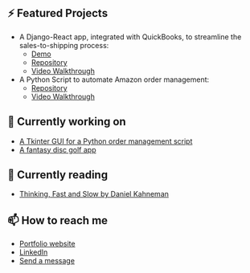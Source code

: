 ## ⚡ Featured Projects
- A Django-React app, integrated with QuickBooks, to streamline the sales-to-shipping process:
  - [Demo](https://production-planner-demo.michellef.dev/)
  - [Repository](https://github.com/michellevit/Production-Planner)
  - [Video Walkthrough](https://www.youtube.com/watch?v=J0YNExrDqck&ab_channel=Michelle)
- A Python Script to automate Amazon order management:
  - [Repository](https://github.com/michellevit/Amazon-Inventory-Checker)
  - [Video Walkthrough](https://www.youtube.com/watch?v=J0YNExrDqck&ab_channel=Michelle)  

## 🔭 Currently working on
- [A Tkinter GUI for a Python order management script](https://github.com/michellevit/Amazon-Inventory-Checker-App)
- [A fantasy disc golf app](https://github.com/michellevit/DG-Draft)
 
## 📖 Currently reading
- [Thinking, Fast and Slow by Daniel Kahneman](https://www.goodreads.com/book/show/11468377-thinking-fast-and-slow)

## 📫 How to reach me
- [Portfolio website](https://michellef.dev)
- [LinkedIn](https://www.linkedin.com/in/michelle-flandin/)
- [Send a message](https://michellef.dev/contact)

<!--
**michellevit/michellevit** is a ✨ _special_ ✨ repository because its `README.md` (this file) appears on your GitHub profile.

Here are some ideas to get you started:

- 🔭 I’m currently working on ...
- 🌱 I’m currently learning ...
- 👯 I’m looking to collaborate on ...
- 🤔 I’m looking for help with ...
- 💬 Ask me about ...
- 📫 How to reach me: ...
- 😄 Pronouns: ...
- ⚡ Fun fact: ...
-->
